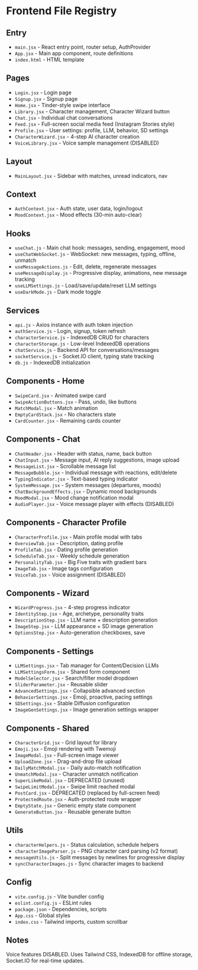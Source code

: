# Frontend File Registry

## Entry
- `main.jsx` - React entry point, router setup, AuthProvider
- `App.jsx` - Main app component, route definitions
- `index.html` - HTML template

## Pages
- `Login.jsx` - Login page
- `Signup.jsx` - Signup page
- `Home.jsx` - Tinder-style swipe interface
- `Library.jsx` - Character management, Character Wizard button
- `Chat.jsx` - Individual chat conversations
- `Feed.jsx` - Full-screen social media feed (Instagram Stories style)
- `Profile.jsx` - User settings: profile, LLM, behavior, SD settings
- `CharacterWizard.jsx` - 4-step AI character creation
- `VoiceLibrary.jsx` - Voice sample management (DISABLED)

## Layout
- `MainLayout.jsx` - Sidebar with matches, unread indicators, nav

## Context
- `AuthContext.jsx` - Auth state, user data, login/logout
- `MoodContext.jsx` - Mood effects (30-min auto-clear)

## Hooks
- `useChat.js` - Main chat hook: messages, sending, engagement, mood
- `useChatWebSocket.js` - WebSocket: new messages, typing, offline, unmatch
- `useMessageActions.js` - Edit, delete, regenerate messages
- `useMessageDisplay.js` - Progressive display, animations, new message tracking
- `useLLMSettings.js` - Load/save/update/reset LLM settings
- `useDarkMode.js` - Dark mode toggle

## Services
- `api.js` - Axios instance with auth token injection
- `authService.js` - Login, signup, token refresh
- `characterService.js` - IndexedDB CRUD for characters
- `characterStorage.js` - Low-level IndexedDB operations
- `chatService.js` - Backend API for conversations/messages
- `socketService.js` - Socket.IO client, typing state tracking
- `db.js` - IndexedDB initialization

## Components - Home
- `SwipeCard.jsx` - Animated swipe card
- `SwipeActionButtons.jsx` - Pass, undo, like buttons
- `MatchModal.jsx` - Match animation
- `EmptyCardStack.jsx` - No characters state
- `CardCounter.jsx` - Remaining cards counter

## Components - Chat
- `ChatHeader.jsx` - Header with status, name, back button
- `ChatInput.jsx` - Message input, AI reply suggestions, image upload
- `MessageList.jsx` - Scrollable message list
- `MessageBubble.jsx` - Individual message with reactions, edit/delete
- `TypingIndicator.jsx` - Text-based typing indicator
- `SystemMessage.jsx` - System messages (departures, moods)
- `ChatBackgroundEffects.jsx` - Dynamic mood backgrounds
- `MoodModal.jsx` - Mood change notification modal
- `AudioPlayer.jsx` - Voice message player with effects (DISABLED)

## Components - Character Profile
- `CharacterProfile.jsx` - Main profile modal with tabs
- `OverviewTab.jsx` - Description, dating profile
- `ProfileTab.jsx` - Dating profile generation
- `ScheduleTab.jsx` - Weekly schedule generation
- `PersonalityTab.jsx` - Big Five traits with gradient bars
- `ImageTab.jsx` - Image tags configuration
- `VoiceTab.jsx` - Voice assignment (DISABLED)

## Components - Wizard
- `WizardProgress.jsx` - 4-step progress indicator
- `IdentityStep.jsx` - Age, archetype, personality traits
- `DescriptionStep.jsx` - LLM name + description generation
- `ImageStep.jsx` - LLM appearance + SD image generation
- `OptionsStep.jsx` - Auto-generation checkboxes, save

## Components - Settings
- `LLMSettings.jsx` - Tab manager for Content/Decision LLMs
- `LLMSettingsForm.jsx` - Shared form component
- `ModelSelector.jsx` - Search/filter model dropdown
- `SliderParameter.jsx` - Reusable slider
- `AdvancedSettings.jsx` - Collapsible advanced section
- `BehaviorSettings.jsx` - Emoji, proactive, pacing settings
- `SDSettings.jsx` - Stable Diffusion configuration
- `ImageGenSettings.jsx` - Image generation settings wrapper

## Components - Shared
- `CharacterGrid.jsx` - Grid layout for library
- `Emoji.jsx` - Emoji rendering with Twemoji
- `ImageModal.jsx` - Full-screen image viewer
- `UploadZone.jsx` - Drag-and-drop file upload
- `DailyMatchModal.jsx` - Daily auto-match notification
- `UnmatchModal.jsx` - Character unmatch notification
- `SuperLikeModal.jsx` - DEPRECATED (unused)
- `SwipeLimitModal.jsx` - Swipe limit reached modal
- `PostCard.jsx` - DEPRECATED (replaced by full-screen feed)
- `ProtectedRoute.jsx` - Auth-protected route wrapper
- `EmptyState.jsx` - Generic empty state component
- `GenerateButton.jsx` - Reusable generate button

## Utils
- `characterHelpers.js` - Status calculation, schedule helpers
- `characterImageParser.js` - PNG character card parsing (v2 format)
- `messageUtils.js` - Split messages by newlines for progressive display
- `syncCharacterImages.js` - Sync character images to backend

## Config
- `vite.config.js` - Vite bundler config
- `eslint.config.js` - ESLint rules
- `package.json` - Dependencies, scripts
- `App.css` - Global styles
- `index.css` - Tailwind imports, custom scrollbar

## Notes
Voice features DISABLED. Uses Tailwind CSS, IndexedDB for offline storage, Socket.IO for real-time updates.
